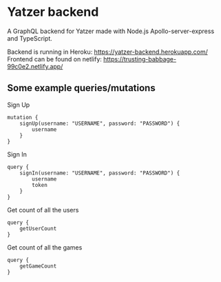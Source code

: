 # Yatzer backend

A GraphQL backend for Yatzer made with Node.js Apollo-server-express and TypeScript.

Backend is running in Heroku: https://yatzer-backend.herokuapp.com/
Frontend can be found on netlify: https://trusting-babbage-99c0e2.netlify.app/

## Some example queries/mutations

Sign Up

```
mutation {
    signUp(username: "USERNAME", password: "PASSWORD") {
        username
    }
}
```

Sign In 

```
query {
    signIn(username: "USERNAME", password: "PASSWORD") {
        username
        token
    }
}
```

Get count of all the users

```
query {
    getUserCount
}
```

Get count of all the games

```
query {
    getGameCount
}
```